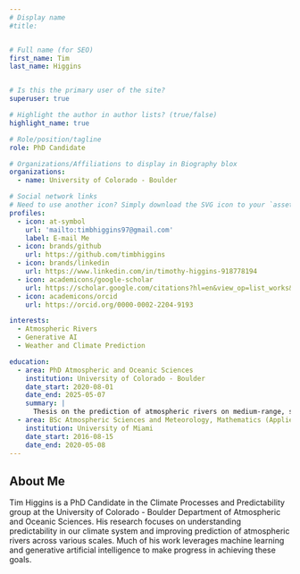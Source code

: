 ```yaml
---
# Display name
#title: 


# Full name (for SEO)
first_name: Tim
last_name: Higgins


# Is this the primary user of the site?
superuser: true

# Highlight the author in author lists? (true/false)
highlight_name: true

# Role/position/tagline
role: PhD Candidate

# Organizations/Affiliations to display in Biography blox
organizations:
  - name: University of Colorado - Boulder

# Social network links
# Need to use another icon? Simply download the SVG icon to your `assets/media/icons/` folder.
profiles:
  - icon: at-symbol
    url: 'mailto:timbhiggins97@gmail.com'
    label: E-mail Me
  - icon: brands/github
    url: https://github.com/timbhiggins
  - icon: brands/linkedin
    url: https://www.linkedin.com/in/timothy-higgins-918778194
  - icon: academicons/google-scholar
    url: https://scholar.google.com/citations?hl=en&view_op=list_works&gmla=ANZ5fUOr2z1J-nERJoasOpgEy6YwptfYAXeAjUUthIO2yMnVgFGfAnTtdpernwddyFihdXkhVbsMk0C_3FJajznVDv9qxOP1UFjIp5kTx_dZ-ozhdwbxMvRxTJn0ctemKO6huAPp6Pdx&user=sBuPY1YAAAAJ&inst=12445218673517910016
  - icon: academicons/orcid
    url: https://orcid.org/0000-0002-2204-9193

interests:
  - Atmospheric Rivers
  - Generative AI
  - Weather and Climate Prediction

education:
  - area: PhD Atmospheric and Oceanic Sciences
    institution: University of Colorado - Boulder
    date_start: 2020-08-01
    date_end: 2025-05-07
    summary: |
      Thesis on the prediction of atmospheric rivers on medium-range, subseasonal to seasonal, and climate scales. Supervised by [Prof Aneesh Subramanian](https://sites.google.com/site/aneeshcs/).
  - area: BSc Atmospheric Sciences and Meteorology, Mathematics (Applied)
    institution: University of Miami
    date_start: 2016-08-15
    date_end: 2020-05-08
---
```


## About Me

Tim Higgins is a PhD Candidate in the Climate Processes and Predictability group at the University of Colorado - Boulder Department of Atmospheric and Oceanic Sciences. His research focuses on understanding predictability in our climate system and improving prediction of atmospheric rivers across various scales. Much of his work leverages machine learning and generative artificial intelligence to make progress in achieving these goals.
